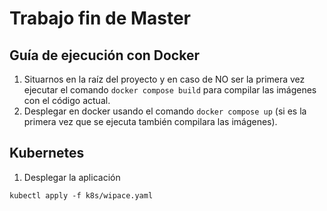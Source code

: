 # Trabajo fin de Master

## Guía de ejecución con Docker

1. Situarnos en la raíz del proyecto y en caso de NO ser la primera vez ejecutar el comando `docker compose build` para compilar las imágenes con el código actual.
2. Desplegar en docker usando el comando `docker compose up` (si es la primera vez que se ejecuta también compilara las imágenes).

## Kubernetes

1. Desplegar la aplicación
```
kubectl apply -f k8s/wipace.yaml
```
